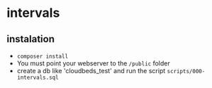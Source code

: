 # intervals

## instalation
- `composer install`
- You must point your webserver to the `/public` folder
- create a db like 'cloudbeds_test' and run the script `scripts/000-intervals.sql`  
